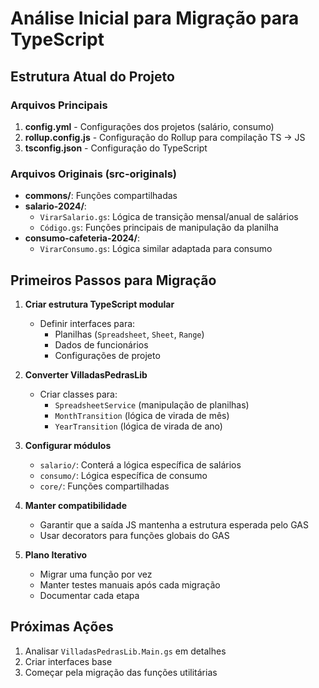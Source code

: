# Análise Inicial para Migração para TypeScript

## Estrutura Atual do Projeto

### Arquivos Principais

1. **config.yml** - Configurações dos projetos (salário, consumo)
2. **rollup.config.js** - Configuração do Rollup para compilação TS → JS
3. **tsconfig.json** - Configuração do TypeScript

### Arquivos Originais (src-originals)

- **commons/**: Funções compartilhadas
- **salario-2024/**:
  - `VirarSalario.gs`: Lógica de transição mensal/anual de salários
  - `Código.gs`: Funções principais de manipulação da planilha
- **consumo-cafeteria-2024/**:
  - `VirarConsumo.gs`: Lógica similar adaptada para consumo

## Primeiros Passos para Migração

1. **Criar estrutura TypeScript modular**
   - Definir interfaces para:
     - Planilhas (`Spreadsheet`, `Sheet`, `Range`)
     - Dados de funcionários
     - Configurações de projeto

2. **Converter VilladasPedrasLib**
   - Criar classes para:
     - `SpreadsheetService` (manipulação de planilhas)
     - `MonthTransition` (lógica de virada de mês)
     - `YearTransition` (lógica de virada de ano)

3. **Configurar módulos**
   - `salario/`: Conterá a lógica específica de salários
   - `consumo/`: Lógica específica de consumo
   - `core/`: Funções compartilhadas

4. **Manter compatibilidade**
   - Garantir que a saída JS mantenha a estrutura esperada pelo GAS
   - Usar decorators para funções globais do GAS

5. **Plano Iterativo**
   - Migrar uma função por vez
   - Manter testes manuais após cada migração
   - Documentar cada etapa

## Próximas Ações

1. Analisar `VilladasPedrasLib.Main.gs` em detalhes
2. Criar interfaces base
3. Começar pela migração das funções utilitárias
